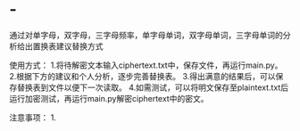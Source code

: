 # -
通过对单字母，双字母，三字母频率，单字母单词，双字母单词，三字母单词的分析给出置换表建议替换方式

使用方式：
1.将待解密文本输入ciphertext.txt中，保存文件，再运行main.py。
2.根据下方的建议和个人分析，逐步完善替换表。
3.得出满意的结果后，可以保存替换表到文件以便下一次读取。
4.如需测试，可以将明文保存至plaintext.txt后运行加密测试，再运行main.py解密ciphertext中的密文。

注意事项：
1.
